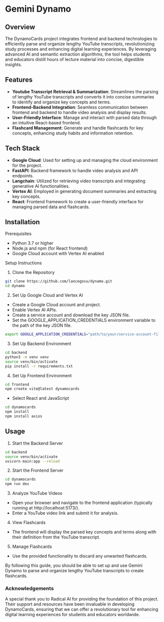 # Gemini Dynamo

## Overview
The DynamoCards project integrates frontend and backend technologies to efficiently parse and organize lengthy YouTube transcripts, revolutionizing study processes and enhancing digital learning experiences. By leveraging advanced AI and semantic extraction algorithms, the tool helps students and educators distill hours of lecture material into concise, digestible insights.

## Features
- **Youtube Transcript Retrieval & Summarization**: Streamlines the parsing of lengthy YouTube transcripts and converts it into concise summaries to identify and organize key concepts and terms.
- **Frontend-Backend Integration**: Seamless communication between frontend and backend to handle video analysis and display results.
- **User-Friendly Interface**: Manage and interact with parsed data through an intuitive React-based frontend.
- **Flashcard Management**: Generate and handle flashcards for key concepts, enhancing study habits and information retention.

## Tech Stack
- **Google Cloud**: Used for setting up and managing the cloud environment for the project.
- **FastAPI**: Backend framework to handle video analysis and API endpoints.
- **Langchain**: Utilized for retrieving video transcripts and integrating generative AI functionalities.
- **Vertex AI**: Employed in generating document summaries and extracting key concepts.
- **React**: Frontend framework to create a user-friendly interface for managing parsed data and flashcards.

## Installation
Prerequisites
- Python 3.7 or higher
- Node.js and npm (for React frontend)
- Google Cloud account with Vertex AI enabled

Setup Instructions
1. Clone the Repository
```bash
git clone https://github.com/lancegosu/dynamo.git
cd dynamo
```

2. Set Up Google Cloud and Vertex AI
- Create a Google Cloud account and project.
- Enable Vertex AI APIs.
- Create a service account and download the key JSON file.
- Set the GOOGLE_APPLICATION_CREDENTIALS environment variable to the path of the key JSON file.
```bash
export GOOGLE_APPLICATION_CREDENTIALS="path/to/your/service-account-file.json"
```

3. Set Up Backend Environment

```bash
cd backend
python3 -m venv venv
source venv/bin/activate
pip install -r requirements.txt
```

4. Set Up Frontend Environment
```bash
cd frontend
npm create vite@latest dynamocards
```
- Select React and JavaScript
```bash
cd dynamocards
npm install
npm install axios
```

## Usage
1. Start the Backend Server
```bash
cd backend
source venv/bin/activate
uvicorn main:app --reload
```

2. Start the Frontend Server
```bash
cd dynamocards
npm run dev
```

3. Analyze YouTube Videos
- Open your browser and navigate to the frontend application (typically running at http://localhost:5173/).
- Enter a YouTube video link and submit it for analysis.

4. View Flashcards
- The frontend will display the parsed key concepts and terms along with their definition from the YouTube transcript.

5. Manage Flashcards
- Use the provided functionality to discard any unwanted flashcards.

By following this guide, you should be able to set up and use Gemini Dynamo to parse and organize lengthy YouTube transcripts to create flashcards.

### Acknowledgements
A special thank you to Radical AI for providing the foundation of this project. Their support and resources have been invaluable in developing DynamoCards, ensuring that we can offer a revolutionary tool for enhancing digital learning experiences for students and educators worldwide.
